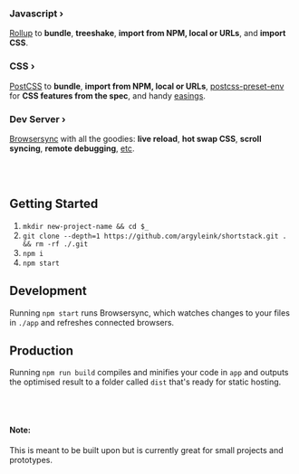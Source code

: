 ### Javascript ›
[Rollup](https://rollupjs.org) to **bundle**, **treeshake**, **import from NPM, local or URLs**, and **import CSS**. 

### CSS ›
[PostCSS](https://postcss.org) to  **bundle**, **import from NPM, local or URLs**, [postcss-preset-env](https://preset-env.cssdb.org/) for **CSS features from the spec**, and handy [easings](https://easings.net). 

### Dev Server ›
[Browsersync](https://www.browsersync.io) with all the goodies: **live reload**, **hot swap CSS**, **scroll syncing**, **remote debugging**, [etc](https://www.browsersync.io).

<br><br>

## Getting Started
1. `mkdir new-project-name && cd $_`
1. `git clone --depth=1 https://github.com/argyleink/shortstack.git . && rm -rf ./.git`
1. `npm i`
1. `npm start`

## Development
Running `npm start` runs Browsersync, which watches changes to your files in `./app` and refreshes connected browsers.

## Production
Running `npm run build` compiles and minifies your code in `app` and outputs the optimised result to a folder called `dist` that's ready for static hosting.

<br><br>

#### Note:
This is meant to be built upon but is currently great for small projects and prototypes. 
